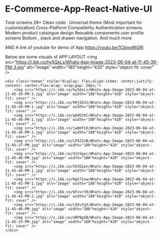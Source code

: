 # E-Commerce-App-React-Native-UI
Total screens 28+ Clean code . Universal theme (Most important for customization) Cross-Platform Compatibility  Authentication screens. Modern product catalogue design  Resuable components user profile screens  Bottom , stack and drawer navigation. And much more

 AND  A link of youtube  for demo of App
 https://youtu.be/1CbipytKGRI
 
 Below are some visuals of APP LAYOUT 
        <img src="https://i.ibb.co/hy5QsLs/Whats-App-Image-2023-06-04-at-11-45-39-PM-3.jpg" alt="image" width="180"height="420" style="object-fit: cover" />
 
  
 
    <div class="noman" style="display: flex;align-items: center;justify-content: center;flex-wrap: wrap;gap: 20px;">
        <img src="https://i.ibb.co/hy5QsLs/Whats-App-Image-2023-06-04-at-11-45-39-PM-3.jpg" alt="image" width="180"height="420" style="object-fit: cover" />
        <img src="https://i.ibb.co/hMjSb31/Whats-App-Image-2023-06-04-at-11-45-39-PM-1.jpg" alt="image" width="180"height="420" style="object-fit: cover" />
        <img src="https://i.ibb.co/gddGCKC/Whats-App-Image-2023-06-04-at-11-45-40-PM-1.jpg" alt="image" width="180"height="420" style="object-fit: cover" />
        <img src="https://i.ibb.co/jwBmfLK/Whats-App-Image-2023-06-04-at-11-45-36-PM-1.jpg" alt="image" width="180"height="420" style="object-fit: cover" />
        <img src="https://i.ibb.co/LP4Z1nB/Whats-App-Image-2023-06-04-at-11-45-37-PM.jpg" alt="image" width="180"height="420" style="object-fit: cover" />
        <img src="https://i.ibb.co/41tSgxc/Whats-App-Image-2023-06-04-at-11-45-46-PM.jpg" alt="image" width="180"height="420" style="object-fit: cover" />
        <img src="https://i.ibb.co/XX3Q1pn/Whats-App-Image-2023-06-04-at-11-45-46-PM-1.jpg" alt="image" width="180"height="420" style="object-fit: cover" />
        <img src="https://i.ibb.co/Hgk7ssw/Whats-App-Image-2023-06-04-at-11-45-43-PM-1.jpg" alt="image" width="180"height="420" style="object-fit: cover" />
        <img src="https://i.ibb.co/bFvvr39/Whats-App-Image-2023-06-04-at-11-45-42-PM-2.jpg" alt="image" width="180"height="420" style="object-fit: cover" />
        <img src="https://i.ibb.co/L9Xv7g3/Whats-App-Image-2023-06-04-at-11-45-40-PM.jpg" alt="image" width="180"height="420" style="object-fit: cover" />
        <img src="https://i.ibb.co/nRP8gSB/Whats-App-Image-2023-06-04-at-11-45-33-PM.jpg" alt="image" width="180"height="420" style="object-fit: cover" />
    </div>
 
